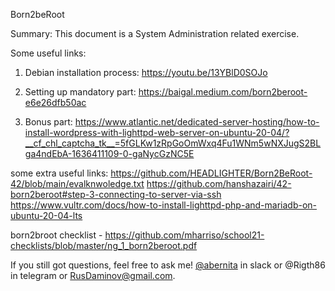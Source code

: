 Born2beRoot

Summary: This document is a System Administration related exercise.

Some useful links:

1. Debian installation process:
https://youtu.be/13YBlD0SOJo

2. Setting up mandatory part:
https://baigal.medium.com/born2beroot-e6e26dfb50ac

3. Bonus part:
https://www.atlantic.net/dedicated-server-hosting/how-to-install-wordpress-with-lighttpd-web-server-on-ubuntu-20-04/?__cf_chl_captcha_tk__=5fGLKw1zRpGoOmWxq4Fu1WNm5wNXJugS2BLga4ndEbA-1636411109-0-gaNycGzNC5E


some extra useful links:
https://github.com/HEADLIGHTER/Born2BeRoot-42/blob/main/evalknwoledge.txt
https://github.com/hanshazairi/42-born2beroot#step-3-connecting-to-server-via-ssh
https://www.vultr.com/docs/how-to-install-lighttpd-php-and-mariadb-on-ubuntu-20-04-lts


born2broot checklist -
https://github.com/mharriso/school21-checklists/blob/master/ng_1_born2beroot.pdf

If you still got questions, feel free to ask me! [@abernita](https://profile.intra.42.fr/users/abernita) in slack or @Rigth86 in telegram or RusDaminov@gmail.com.

